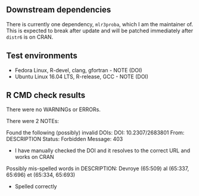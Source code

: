 ## Downstream dependencies
There is currently one dependency, `mlr3proba`, which I am the maintainer of. This is expected to break after update and will be patched immediately after `distr6` is on CRAN.

## Test environments
* Fedora Linux, R-devel, clang, gfortran - NOTE (DOI)
* Ubuntu Linux 16.04 LTS, R-release, GCC - NOTE (DOI)

## R CMD check results
There were no WARNINGs or ERRORs.

There were 2 NOTEs:

Found the following (possibly) invalid DOIs:
  DOI: 10.2307/2683801
    From: DESCRIPTION
    Status: Forbidden
    Message: 403
    
 * I have manually checked the DOI and it resolves to the correct URL and works on CRAN
 
 Possibly mis-spelled words in DESCRIPTION:
  Devroye (65:509)
  al (65:337, 65:696)
  et (65:334, 65:693)
  
  * Spelled correctly

